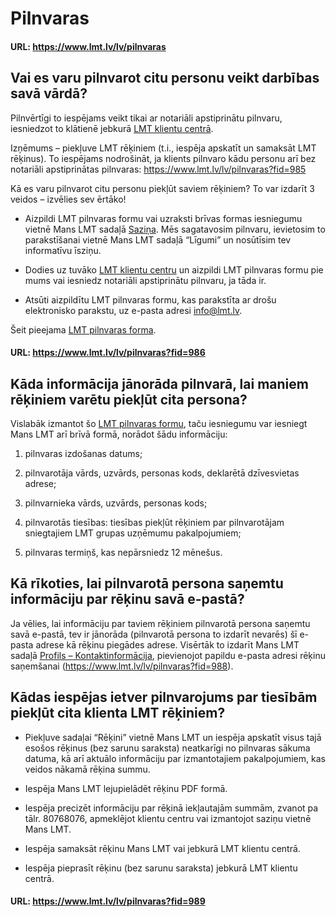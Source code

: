 # Pilnvaras

#### URL: https://www.lmt.lv/lv/pilnvaras

## Vai es varu pilnvarot citu personu veikt darbības savā vārdā?

Pilnvērtīgi to iespējams veikt tikai ar notariāli apstiprinātu pilnvaru, iesniedzot to klātienē jebkurā [LMT klientu centrā](https://www.lmt.lv/lv/kontakti-v2).

Izņēmums – piekļuve LMT rēķiniem (t.i., iespēja apskatīt un samaksāt LMT rēķinus). To iespējams nodrošināt, ja klients pilnvaro kādu personu arī bez notariāli apstiprinātas pilnvaras: https://www.lmt.lv/lv/pilnvaras?fid=985
  
  
Kā es varu pilnvarot citu personu piekļūt saviem rēķiniem?
To var izdarīt 3 veidos – izvēlies sev ērtāko!

 - Aizpildi LMT pilnvaras formu vai uzraksti brīvas formas iesniegumu vietnē Mans LMT  sadaļā [Saziņa](https://mans.lmt.lv/lv/auth/goto/messages). Mēs sagatavosim pilnvaru, ievietosim to parakstīšanai vietnē Mans LMT sadaļā “Līgumi” un nosūtīsim tev informatīvu īsziņu.

 - Dodies uz tuvāko [LMT klientu centru](https://www.lmt.lv/lv/kontakti-v2) un aizpildi LMT pilnvaras formu pie mums vai iesniedz notariāli apstiprinātu pilnvaru, ja tāda ir.

 - Atsūti aizpildītu LMT pilnvaras formu, kas parakstīta ar drošu elektronisko parakstu, uz e-pasta adresi info@lmt.lv.

Šeit pieejama [LMT pilnvaras forma](https://lmt.mstatic.lv/lmt/files/pilnvaras-forma_priv_v1.pdf).

#### URL: https://www.lmt.lv/lv/pilnvaras?fid=986
  
  
## Kāda informācija jānorāda pilnvarā, lai maniem rēķiniem varētu piekļūt cita persona?

Vislabāk izmantot šo [LMT pilnvaras formu](https://lmt.mstatic.lv/lmt/files/pilnvaras-forma_priv_v1.pdf), taču iesniegumu var iesniegt Mans LMT arī brīvā formā, norādot šādu informāciju:

1) pilnvaras izdošanas datums;

2) pilnvarotāja vārds, uzvārds, personas kods, deklarētā dzīvesvietas adrese;

3) pilnvarnieka vārds, uzvārds, personas kods;

4) pilnvarotās tiesības: tiesības piekļūt rēķiniem par pilnvarotājam sniegtajiem LMT grupas uzņēmumu pakalpojumiem;

5) pilnvaras termiņš, kas nepārsniedz 12 mēnešus.


## Kā rīkoties, lai pilnvarotā persona saņemtu informāciju par rēķinu savā e-pastā?

Ja vēlies, lai informāciju par taviem rēķiniem pilnvarotā persona saņemtu savā e-pastā, tev ir jānorāda (pilnvarotā persona to izdarīt nevarēs) šī e-pasta adrese kā rēķinu piegādes adrese. Visērtāk to izdarīt Mans LMT sadaļā [Profils – Kontaktinformācija](https://mans.lmt.lv/lv/auth/goto/contactinfo), pievienojot papildu e-pasta adresi rēķinu saņemšanai (https://www.lmt.lv/lv/pilnvaras?fid=988).
  
  
## Kādas iespējas ietver pilnvarojums par tiesībām piekļūt cita klienta LMT rēķiniem?

 - Piekļuve sadaļai “Rēķini” vietnē Mans LMT un iespēja apskatīt visus tajā esošos rēķinus (bez sarunu saraksta) neatkarīgi no pilnvaras sākuma datuma, kā arī aktuālo informāciju par izmantotajiem pakalpojumiem, kas veidos nākamā rēķina summu.
 
 - Iespēja Mans LMT lejupielādēt rēķinu PDF formā.

 - Iespēja precizēt informāciju par rēķinā iekļautajām summām, zvanot pa tālr. 80768076, apmeklējot klientu centru vai izmantojot saziņu vietnē Mans LMT.

 - Iespēja samaksāt rēķinu Mans LMT vai jebkurā LMT klientu centrā.

 - Iespēja pieprasīt rēķinu (bez sarunu saraksta) jebkurā LMT klientu centrā.

#### URL: https://www.lmt.lv/lv/pilnvaras?fid=989
